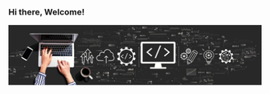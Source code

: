 <h3> Hi there, Welcome! </h3> 

[![Header](./header.png)](https://www.linkedin.com/in/shivam-singh-6b062a212/)
